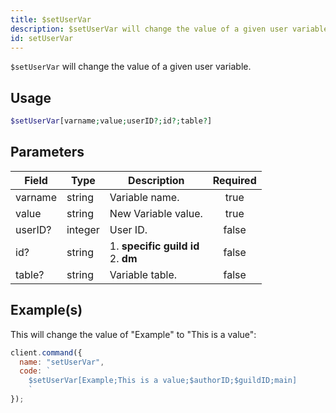 ```yaml
---
title: $setUserVar
description: $setUserVar will change the value of a given user variable.
id: setUserVar
---
```


`$setUserVar` will change the value of a given user variable.

## Usage

```php
$setUserVar[varname;value;userID?;id?;table?]
```

## Parameters

| Field   | Type    | Description                               | Required |
| ------- | ------- | ----------------------------------------- | :------: |
| varname | string  | Variable name.                            |   true   |
| value   | string  | New Variable value.                       |   true   |
| userID? | integer | User ID.                                  |  false   |
| id?     | string  | 1. **specific guild id** <br /> 2. **dm** |  false   |
| table?  | string  | Variable table.                           |  false   |

## Example(s)

This will change the value of "Example" to "This is a value":

```javascript
client.command({
  name: "setUserVar",
  code: `
    $setUserVar[Example;This is a value;$authorID;$guildID;main]
    `
});
```
